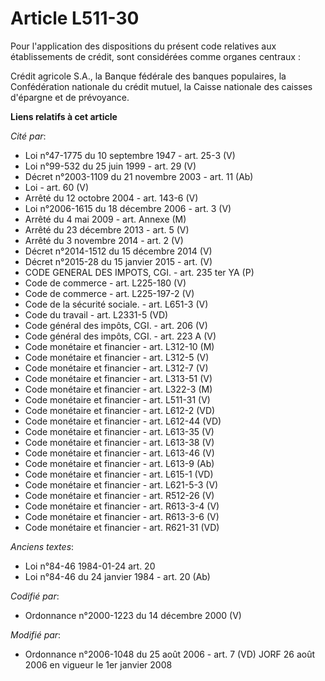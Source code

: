 # Article L511-30

Pour l'application des dispositions du présent code relatives aux établissements de crédit, sont considérées comme organes
centraux :

Crédit agricole S.A., la Banque fédérale des banques populaires, la Confédération nationale du crédit mutuel, la Caisse
nationale des caisses d'épargne et de prévoyance.

**Liens relatifs à cet article**

_Cité par_:

  - Loi n°47-1775 du 10 septembre 1947 - art. 25-3 (V)
  - Loi n°99-532 du 25 juin 1999 - art. 29 (V)
  - Décret n°2003-1109 du 21 novembre 2003 - art. 11 (Ab)
  - Loi - art. 60 (V)
  - Arrêté du 12 octobre 2004 - art. 143-6 (V)
  - Loi n°2006-1615 du 18 décembre 2006 - art. 3 (V)
  - Arrêté du 4 mai 2009 - art. Annexe (M)
  - Arrêté du 23 décembre 2013 - art. 5 (V)
  - Arrêté du 3 novembre 2014 - art. 2 (V)
  - Décret n°2014-1512 du 15 décembre 2014 (V)
  - Décret n°2015-28 du 15 janvier 2015 - art. (V)
  - CODE GENERAL DES IMPOTS, CGI. - art. 235 ter YA (P)
  - Code de commerce - art. L225-180 (V)
  - Code de commerce - art. L225-197-2 (V)
  - Code de la sécurité sociale. - art. L651-3 (V)
  - Code du travail - art. L2331-5 (VD)
  - Code général des impôts, CGI. - art. 206 (V)
  - Code général des impôts, CGI. - art. 223 A (V)
  - Code monétaire et financier - art. L312-10 (M)
  - Code monétaire et financier - art. L312-5 (V)
  - Code monétaire et financier - art. L312-7 (V)
  - Code monétaire et financier - art. L313-51 (V)
  - Code monétaire et financier - art. L322-3 (M)
  - Code monétaire et financier - art. L511-31 (V)
  - Code monétaire et financier - art. L612-2 (VD)
  - Code monétaire et financier - art. L612-44 (VD)
  - Code monétaire et financier - art. L613-35 (V)
  - Code monétaire et financier - art. L613-38 (V)
  - Code monétaire et financier - art. L613-46 (V)
  - Code monétaire et financier - art. L613-9 (Ab)
  - Code monétaire et financier - art. L615-1 (VD)
  - Code monétaire et financier - art. L621-5-3 (V)
  - Code monétaire et financier - art. R512-26 (V)
  - Code monétaire et financier - art. R613-3-4 (V)
  - Code monétaire et financier - art. R613-3-6 (V)
  - Code monétaire et financier - art. R621-31 (VD)

_Anciens textes_:

  - Loi n°84-46 1984-01-24 art. 20
  - Loi n°84-46 du 24 janvier 1984 - art. 20 (Ab)

_Codifié par_:

  - Ordonnance n°2000-1223 du 14 décembre 2000 (V)

_Modifié par_:

  - Ordonnance n°2006-1048 du 25 août 2006 - art. 7 (VD) JORF 26 août 2006 en vigueur le 1er janvier 2008
